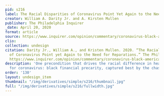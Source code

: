 ```yaml
---
pid: s216
label: The Racial Disparities of Coronavirus Point Yet Again to the Need for Reparations
creator: William A. Darity Jr. and A. Kirsten Mullen
publisher: The Philadelphia Inquirer
_date: April 20, 2020
format: article
source: https://www.inquirer.com/opinion/commentary/coronavirus-black-americans-racial-disparities-reparations-20200420.html
clio:
collection: undesign
citation: Darity Jr., William A., and Kristen Mullen. 2020. “The Racial Disparities
  of Coronavirus Point yet Again to the Need for Reparations.” The Philadelphia Inquirer.
  https://www.inquirer.com/opinion/commentary/coronavirus-black-americans-racial-disparities-reparations-20200420.html.
description: 'One precondition that drives the racial difference in health outcomes
  for coronavirus: black financial precarity, captured best by the chasm in wealth.'
order: '130'
layout: undesign_item
thumbnail: "/img/derivatives/simple/s216/thumbnail.jpg"
full: "/img/derivatives/simple/s216/fullwidth.jpg"
---
```


